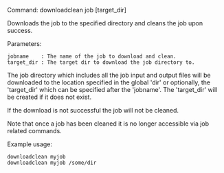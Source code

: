 Command: downloadclean job <jobname> [target_dir]

Downloads the job to the specified directory and cleans the job upon success.

Parameters:

    jobname    : The name of the job to download and clean.
    target_dir : The target dir to download the job directory to.


The job directory which includes all the job input and output files will be downloaded to the location specified
in the global 'dir' or optionally, the 'target_dir' which can be specified after the 'jobname'. The 'target_dir'
will be created if it does not exist.

If the download is not successful the job will not be cleaned.

Note that once a job has been cleaned it is no longer accessible via job related commands.

Example usage:

    downloadclean myjob
    downloadclean myjob /some/dir